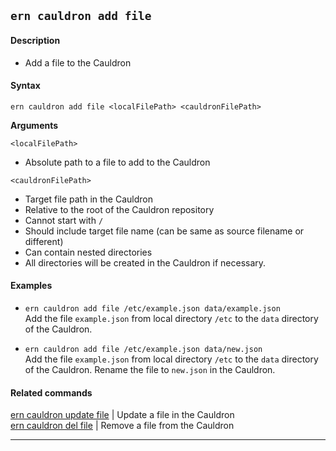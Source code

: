 ## `ern cauldron add file`

#### Description

- Add a file to the Cauldron

#### Syntax

`ern cauldron add file <localFilePath> <cauldronFilePath>`

**Arguments**

`<localFilePath>`

- Absolute path to a file to add to the Cauldron

`<cauldronFilePath>`

- Target file path in the Cauldron
- Relative to the root of the Cauldron repository
- Cannot start with `/`
- Should include target file name (can be same as source filename or different)
- Can contain nested directories
- All directories will be created in the Cauldron if necessary.

#### Examples

- `ern cauldron add file /etc/example.json data/example.json`  
  Add the file `example.json` from local directory `/etc` to the `data` directory of the Cauldron.

- `ern cauldron add file /etc/example.json data/new.json`  
  Add the file `example.json` from local directory `/etc` to the `data` directory of the Cauldron. Rename the file to `new.json` in the Cauldron.

#### Related commands

[ern cauldron update file] | Update a file in the Cauldron  
[ern cauldron del file] | Remove a file from the Cauldron

---

[ern cauldron update file]: ../update/file.md
[ern cauldron del file]: ../del/file.md
